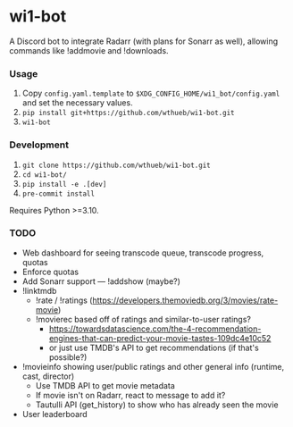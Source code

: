 # wi1-bot

A Discord bot to integrate Radarr (with plans for Sonarr as well), allowing commands like !addmovie and !downloads.

### Usage

1. Copy `config.yaml.template` to `$XDG_CONFIG_HOME/wi1_bot/config.yaml` and set the necessary values.
2. `pip install git+https://github.com/wthueb/wi1-bot.git`
3. `wi1-bot`

### Development

1. `git clone https://github.com/wthueb/wi1-bot.git`
2. `cd wi1-bot/`
3. `pip install -e .[dev]`
4. `pre-commit install`

Requires Python >=3.10.

### TODO

- Web dashboard for seeing transcode queue, transcode progress, quotas
- Enforce quotas
- Add Sonarr support — !addshow (maybe?)
- !linktmdb
    - !rate / !ratings (https://developers.themoviedb.org/3/movies/rate-movie)
    - !movierec based off of ratings and similar-to-user ratings?
        - https://towardsdatascience.com/the-4-recommendation-engines-that-can-predict-your-movie-tastes-109dc4e10c52
        - or just use TMDB's API to get recommendations (if that's possible?)
- !movieinfo showing user/public ratings and other general info (runtime, cast, director)
    - Use TMDB API to get movie metadata
    - If movie isn't on Radarr, react to message to add it?
    - Tautulli API (get_history) to show who has already seen the movie
- User leaderboard

